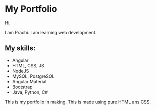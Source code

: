 # My Portfolio 

Hi,

I am Prachi. I am learning web development. 

## My skills:
- Angular
- HTML, CSS, JS
- NodeJS
- MySQL, PostgreSQL
- Angular Material
- Bootstrap
- Java, Python, C#

This is my portfolio in making. This is made using pure HTML ans CSS.
